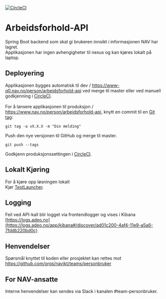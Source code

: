 [![CircleCI](https://circleci.com/gh/navikt/arbeidsforhold-api.svg?style=svg&circle-token=6dda2eb4424996fe6f12a5fdcfd831abca3c149b)](https://circleci.com/gh/navikt/arbeidsforhold-api)

# Arbeidsforhold-API

Spring Boot backend som skal gi brukeren innsikt i informasjonen NAV har lagret. <br>
Applikasjonen har ingen avhengigheter til nexus og kan kjøres lokalt på laptop.

## Deployering

Applikasjonen bygges automatisk til dev / https://www-q0.nav.no/person/arbeidsforhold-api ved merge til master eller ved manuell godkjenning i [CircleCI](https://circleci.com/gh/navikt/workflows/arbeidsforhold-api). <br><br>
For å lansere applikasjonen til produksjon / https://www.nav.no/person/arbeidsforhold-api, knytt en commit til en [Git tag](https://git-scm.com/book/en/v2/Git-Basics-Tagging):

```
git tag -a vX.X.X -m "Din melding"
```

Push den nye versjonen til GitHub og merge til master.

```
git push --tags
```

Godkjenn produksjonssettingen i [CircleCI](https://circleci.com/gh/navikt/workflows/arbeidsforhold-api).

## Lokalt Kjøring

For å kjøre opp løsningen lokalt <br>
Kjør [TestLauncher](src/test/java/no/nav/arbeidsforhold/api/TestLauncher.java).

## Logging

Feil ved API-kall blir logget via frontendlogger og vises i Kibana<br>
[https://logs.adeo.no](https://logs.adeo.no/app/kibana#/discover/ad01c200-4af4-11e9-a5a6-7fddb220bd0c)

## Henvendelser

Spørsmål knyttet til koden eller prosjektet kan rettes mot https://github.com/orgs/navikt/teams/personbruker

## For NAV-ansatte

Interne henvendelser kan sendes via Slack i kanalen #team-personbruker.
